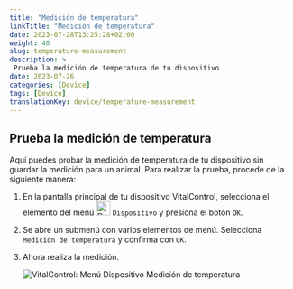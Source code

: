 ```yaml
---
title: "Medición de temperatura"
linkTitle: "Medición de temperatura"
date: 2023-07-28T13:25:28+02:00
weight: 40
slug: temperature-measurement
description: >
 Prueba la medición de temperatura de tu dispositivo
date: 2023-07-26
categories: [Device]
tags: [Device]
translationKey: device/temperature-measurement
---
```

## Prueba la medición de temperatura

Aquí puedes probar la medición de temperatura de tu dispositivo sin guardar la medición para un animal. Para realizar la prueba, procede de la siguiente manera:

1. En la pantalla principal de tu dispositivo VitalControl, selecciona el elemento del menú <img src="/icons/device.svg" width="25" align="bottom" alt="Device" /> `Dispositivo` y presiona el botón `OK`.

2. Se abre un submenú con varios elementos de menú. Selecciona `Medición de temperatura` y confirma con `OK`.

3. Ahora realiza la medición.

   ![VitalControl: Menú Dispositivo Medición de temperatura](../images/temperature.png "Prueba la medición de temperatura")
